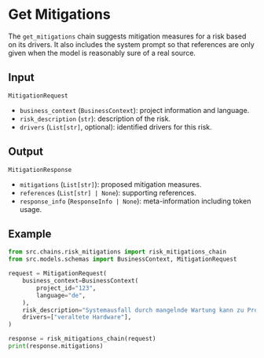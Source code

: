 # Get Mitigations

The `get_mitigations` chain suggests mitigation measures for a risk based on its drivers.
It also includes the system prompt so that references are only given when the model
is reasonably sure of a real source.

## Input

`MitigationRequest`
- `business_context` (`BusinessContext`): project information and language.
- `risk_description` (`str`): description of the risk.
- `drivers` (`List[str]`, optional): identified drivers for this risk.

## Output

`MitigationResponse`
- `mitigations` (`List[str]`): proposed mitigation measures.
- `references` (`List[str] | None`): supporting references.
- `response_info` (`ResponseInfo | None`): meta-information including token usage.

## Example

```python
from src.chains.risk_mitigations import risk_mitigations_chain
from src.models.schemas import BusinessContext, MitigationRequest

request = MitigationRequest(
    business_context=BusinessContext(
        project_id="123",
        language="de",
    ),
    risk_description="Systemausfall durch mangelnde Wartung kann zu Produktionsstopps führen.",
    drivers=["veraltete Hardware"],
)

response = risk_mitigations_chain(request)
print(response.mitigations)
```
